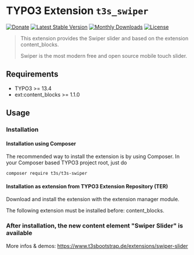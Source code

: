 # TYPO3 Extension ``t3s_swiper``

[![Donate](https://img.shields.io/badge/Donate-PayPal-green.svg)](https://www.paypal.me/t3sbootstrap)
[![Latest Stable Version](https://poser.pugx.org/t3s/t3sSwiper/v/stable)](https://packagist.org/packages/t3s/t3sSwiper)
[![Monthly Downloads](https://poser.pugx.org/t3s/t3sSwiper/d/monthly)](https://packagist.org/packages/t3s/t3sSwiper)
[![License](https://poser.pugx.org/t3s/t3sSwiper/license)](https://packagist.org/packages/t3s/t3sSwiper)

> This extension provides the Swiper slider and based on the extension content_blocks.
>
> Swiper is the most modern free and open source mobile touch slider.


## Requirements

- TYPO3 >= 13.4
- ext:content_blocks >= 1.1.0

## Usage

### Installation

#### Installation using Composer

The recommended way to install the extension is by using Composer. In your Composer based TYPO3 project root, just do

	composer require t3s/t3s-swiper

#### Installation as extension from TYPO3 Extension Repository (TER)

Download and install the extension with the extension manager module.

The following extension must be installed before: content_blocks.

### After installation, the new content element "Swiper Slider" is available


More infos & demos: https://www.t3sbootstrap.de/extensions/swiper-slider
